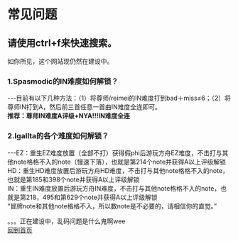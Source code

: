# 常见问题
## **请使用ctrl+f来快速搜索。** 
  如你所见，这个网站现仍然在建设中。  

  
### 1.Spasmodic的IN难度如何解锁？  
  ---目前有以下几种方法：（1）将尊师/reimei的IN难度打到bad＋miss≤6；（2）将尊师IN打到A，然后前三首任意一首曲IN难度全连即可。  
  **推荐：尊师IN难度A评级+NYA!!!IN难度全连**    

### 2.Igallta的各个难度如何解锁？  
---EZ：重生EZ难度放置（全部不打）获得假phi后游玩方舟EZ难度，不击打与其他note格格不入的note（慢速下落），也就是第214个note并获得A以上评级解锁  
   HD：重生HD难度放置后游玩方舟HD难度，不击打与其他note格格不入的note，也就是第185和398个note并获得A以上评级解锁  
   IN：重生IN难度放置后游玩方舟IN难度，不击打与其他note格格不入的note，也就是第218，495和第629个note并获得A以上评级解锁  
   “冒牌note和其他note格格不入，所以数note是不必要的，请相信你的直觉。”
   
  
 
 。。。正在建设中，乱码问题是什么鬼啊wee  
  [回到首页](/index.md)
  

